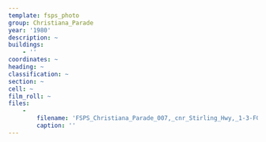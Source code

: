 ```yaml
---
template: fsps_photo
group: Christiana_Parade
year: '1980'
description: ~
buildings:
    - ''
coordinates: ~
heading: ~
classification: ~
section: ~
cell: ~
film_roll: ~
files:
    -
        filename: 'FSPS_Christiana_Parade_007,_cnr_Stirling_Hwy,_1-3-FGH,_1980.png'
        caption: ''
---
```

